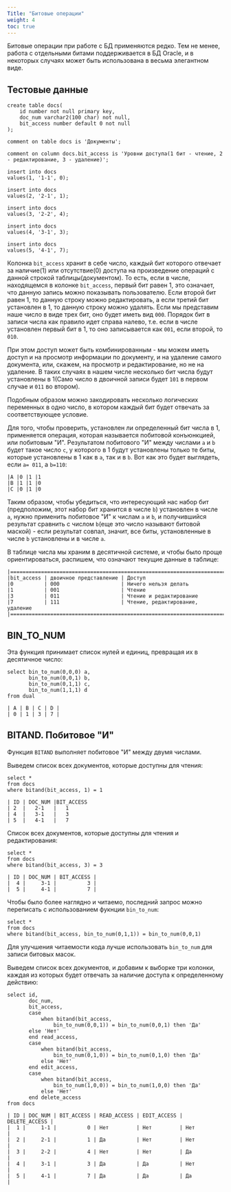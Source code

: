```yaml
---
Title: "Битовые операции"
weight: 4
toc: true
---
```


Битовые операции при работе с БД применяются редко. Тем не менее, работа
с отдельными битами поддерживается в БД Oracle, и в некоторых случаях
может быть использована в весьма элегантном виде.

## Тестовые данные

    create table docs(
        id number not null primary key,
        doc_num varchar2(100 char) not null,
        bit_access number default 0 not null
    );

    comment on table docs is 'Документы';

    comment on column docs.bit_access is 'Уровни доступа(1 бит - чтение, 2 - редактирование, 3 - удаление)';

    insert into docs
    values(1, '1-1', 0);

    insert into docs
    values(2, '2-1', 1);

    insert into docs
    values(3, '2-2', 4);

    insert into docs
    values(4, '3-1', 3);

    insert into docs
    values(5, '4-1', 7);

Колонка `bit_access` хранит в себе число, каждый бит которого отвечает
за наличие(1) или отсутствие(0) доступа на произведение операций с
данной строкой таблицы(документом). То есть, если в числе, находящемся в
колонке `bit_access`, первый бит равен 1, это означает, что данную
запись можно показывать пользователю. Если второй бит равен 1, то данную
строку можно редактировать, а если третий бит установлен в 1, то данную
строку можно удалять. Если мы представим наше число в виде трех бит, оно
будет иметь вид `000`. Порядок бит в записи числа как правило идет
справа налево, т.е. если в числе установлен первый бит в 1, то оно
записывается как `001`, если второй, то `010`.

При этом доступ может быть комбинированным - мы можем иметь доступ и на
просмотр информации по документу, и на удаление самого документа, или,
скажем, на просмотр и редактирование, но не на удаление. В таких случаях
в нашем числе несколько бит числа будут установлены в 1(Само число в
двоичной записи будет `101` в первом случае и `011` во втором).

Подобным образом можно закодировать несколько логических переменных в
одно число, в котором каждый бит будет отвечать за соответствующее
условие.

Для того, чтобы проверить, установлен ли определенный бит числа в 1,
применяется операция, которая называется побитовой конъюнкцией, или
побитовым "И". Результатом побитового "И" между числами `a` и `b` будет
такое число `c`, у которого в 1 будут установлены только те биты,
которые установлены в 1 как в `a`, так и в `b`. Вот как это будет
выглядеть, если `a= 011`, а `b=110`:

    |A |0 |1 |1
    |B |1 |1 |0
    |C |0 |1 |0

Таким образом, чтобы убедиться, что интересующий нас набор бит
(предположим, этот набор бит хранится в числе `b`) установлен в числе
`a`, нужно применить побитовое "И" к числам `a` и `b`, и получившийся
результат сравнить с числом `b`(еще это число называют битовой маской) -
если результат совпал, значит, все биты, установленные в числе `b`
установлены и в числе `a`.

В таблице числа мы храним в десятичной системе, и чтобы было проще
ориентироваться, распишем, что означают текущие данные в таблице:

    |======================================================================
    |bit_access | двоичное представление | Доступ
    |0          | 000                    | Ничего нельзя делать
    |1          | 001                    | Чтение
    |3          | 011                    | Чтение и редактирование
    |7          | 111                    | Чтение, редактирование, удаление
    |======================================================================

## BIN_TO_NUM

Эта функция принимает список нулей и единиц, превращая их в десятичное
число:

    select bin_to_num(0,0,0) a,
           bin_to_num(0,0,1) b,
           bin_to_num(0,1,1) c,
           bin_to_num(1,1,1) d
    from dual

    | A | B | C | D |
    | 0 | 1 | 3 | 7 |

## BITAND. Побитовое "И"

Функция `BITAND` выполняет побитовое "И" между двумя числами.

Выведем список всех документов, которые доступны для чтения:

    select *
    from docs
    where bitand(bit_access, 1) = 1

    | ID | DOC_NUM |BIT_ACCESS
    | 2  |   2-1   |   1
    | 4  |   3-1   |   3
    | 5  |   4-1   |   7

Список всех документов, которые доступны для чтения и редактирования:

    select *
    from docs
    where bitand(bit_access, 3) = 3

    | ID | DOC_NUM | BIT_ACCESS |
    |  4 |     3-1 |          3 |
    |  5 |     4-1 |          7 |

Чтобы было более наглядно и читаемо, последний запрос можно переписать с
использованием фукнции `bin_to_num`:

    select *
    from docs
    where bitand(bit_access, bin_to_num(0,1,1)) = bin_to_num(0,0,1)

Для улучшения читаемости кода лучше использовать `bin_to_num` для записи
битовых масок.

Выведем список всех документов, и добавим к выборке три колонки, каждая
из которых будет отвечать за наличие доступа к определенному действию:

    select id,
           doc_num,
           bit_access,
           case
               when bitand(bit_access,
                   bin_to_num(0,0,1)) = bin_to_num(0,0,1) then 'Да'
           else 'Нет'
           end read_access,
           case
               when bitand(bit_access,
                   bin_to_num(0,1,0)) = bin_to_num(0,1,0) then 'Да'
               else 'Нет'
           end edit_access,
           case
               when bitand(bit_access,
                   bin_to_num(1,0,0)) = bin_to_num(1,0,0) then 'Да'
               else 'Нет'
           end delete_access
    from docs

    | ID | DOC_NUM | BIT_ACCESS | READ_ACCESS | EDIT_ACCESS | DELETE_ACCESS |
    |  1 |     1-1 |          0 | Нет         | Нет         | Нет           |
    |  2 |     2-1 |          1 | Да          | Нет         | Нет           |
    |  3 |     2-2 |          4 | Нет         | Нет         | Да            |
    |  4 |     3-1 |          3 | Да          | Да          | Нет           |
    |  5 |     4-1 |          7 | Да          | Да          | Да            |
